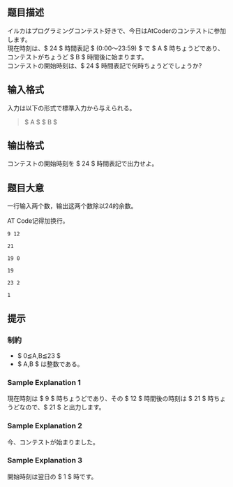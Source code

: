 ## 题目描述
[problemUrl]: https://atcoder.jp/contests/abc057/tasks/abc057_a

イルカはプログラミングコンテスト好きで、今日はAtCoderのコンテストに参加します。  
 現在時刻は、$ 24 $ 時間表記 $ (0:00〜23:59) $ で $ A $ 時ちょうどであり、コンテストがちょうど $ B $ 時間後に始まります。   
 コンテストの開始時刻は、$ 24 $ 時間表記で何時ちょうどでしょうか?

## 输入格式
入力は以下の形式で標準入力から与えられる。

> $ A $ $ B $

## 输出格式
コンテストの開始時刻を $ 24 $ 時間表記で出力せよ。

## 题目大意
一行输入两个数，输出这两个数除以24的余数。

AT Code记得加换行。

```input1
9 12
```

```output1
21
```

```input2
19 0
```

```output2
19
```

```input3
23 2
```

```output3
1
```

## 提示
### 制約

- $ 0≦A,B≦23 $
- $ A,B $ は整数である。

### Sample Explanation 1

現在時刻は $ 9 $ 時ちょうどであり、その $ 12 $ 時間後の時刻は $ 21 $ 時ちょうどなので、$ 21 $ と出力します。

### Sample Explanation 2

今、コンテストが始まりました。

### Sample Explanation 3

開始時刻は翌日の $ 1 $ 時です。

